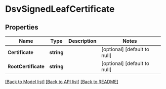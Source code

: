 # DsvSignedLeafCertificate

## Properties
Name | Type | Description | Notes
------------ | ------------- | ------------- | -------------
**Certificate** | **string** |  | [optional] [default to null]
**RootCertificate** | **string** |  | [optional] [default to null]

[[Back to Model list]](../README.md#documentation-for-models) [[Back to API list]](../README.md#documentation-for-api-endpoints) [[Back to README]](../README.md)

